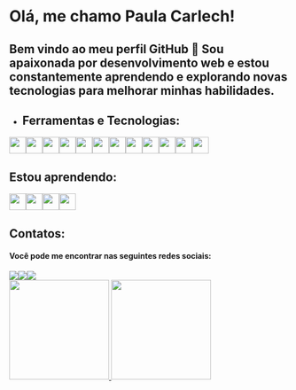 # Olá, me chamo Paula Carlech! 
## Bem vindo ao meu perfil GitHub 👋 Sou apaixonada por desenvolvimento web e estou constantemente aprendendo e explorando novas tecnologias para melhorar minhas habilidades.

- ## Ferramentas e Tecnologias:

<div style="display: flex; flex-wrap: wrap;">
  <img src="https://cdn.jsdelivr.net/gh/devicons/devicon/icons/bootstrap/bootstrap-original.svg" width="30" height="30"/>
  <img src="https://cdn.jsdelivr.net/gh/devicons/devicon/icons/c/c-original.svg" width="30" height="30"/>
  <img src="https://cdn.jsdelivr.net/gh/devicons/devicon/icons/canva/canva-original.svg" width="30" height="30"/>
  <img src="https://cdn.jsdelivr.net/gh/devicons/devicon/icons/composer/composer-original.svg" width="30" height="30"/>
  <img src="https://cdn.jsdelivr.net/gh/devicons/devicon/icons/css3/css3-original.svg" width="30" height="30"/>
  <img src="https://cdn.jsdelivr.net/gh/devicons/devicon/icons/css3/css3-original.svg" width="30" height="30"/>
  <img src="https://cdn.jsdelivr.net/gh/devicons/devicon/icons/html5/html5-original.svg" width="30" height="30"/>
  <img src="https://cdn.jsdelivr.net/gh/devicons/devicon/icons/git/git-original-wordmark.svg" width="30" height="30"/>
  <img src="https://cdn.jsdelivr.net/gh/devicons/devicon/icons/github/github-original-wordmark.svg" width="30" height="30"/>
  <img src="https://cdn.jsdelivr.net/gh/devicons/devicon/icons/javascript/javascript-original.svg" width="30" height="30"/>
  <img src="https://cdn.jsdelivr.net/gh/devicons/devicon/icons/sass/sass-original.svg" width="30" height="30"/>
  <img src="https://cdn.jsdelivr.net/gh/devicons/devicon/icons/tailwindcss/tailwindcss-original-wordmark.svg" width="30" height="30"/>
</div>
          
  ## Estou aprendendo:

<div style="display: flex; flex-wrap: wrap;">
  <img src="https://cdn.jsdelivr.net/gh/devicons/devicon/icons/mysql/mysql-original-wordmark.svg" width="30" height="30"/>
  <img src="https://cdn.jsdelivr.net/gh/devicons/devicon/icons/nodejs/nodejs-original.svg" width="30" height="30"/>
  <img src="https://cdn.jsdelivr.net/gh/devicons/devicon/icons/php/php-original.svg" width="30" height="30"/>
  <img src="https://cdn.jsdelivr.net/gh/devicons/devicon/icons/react/react-original-wordmark.svg" width="30" height="30"/>
</div>

  ## Contatos:

  #### Você pode me encontrar nas seguintes redes sociais:

  <div style="display: flex; flex-wrap: wrap;">
  <a href="https://www.instagram.com/paulacarlech/" target="_blank"><img loading="lazy" src="https://img.shields.io/badge/-Instagram-%23E4405F?style=for-the-                    badge&logo=instagram&logoColor=white" target="_blank"></a>
  <a href = "mailto:paulacarlech@gmail.com"><img loading="lazy" src="https://img.shields.io/badge/Gmail-D14836?style=for-the-badge&logo=gmail&logoColor=white"                 target="_blank"></a>  
  <a href="https://www.linkedin.com/in/paula-carlech-0a283b1a7/" target="_blank"><img loading="lazy" src="https://img.shields.io/badge/-LinkedIn-%230077B5?style=for-          the-badge&logo=linkedin&logoColor=white" target="_blank"></a>   
  </div>

  <div style="display: flex; flex-wrap: wrap;">
    <a href="https://github.com/seu-usuário-aqui">
    <img loading="lazy" height="180em" src="https://github-readme-stats.vercel.app/api/top-langs/?username=Paula-Carlech&layout=compact&langs_count=7&theme=dracula"/>
    <img loading="lazy" height="180em" src="https://github-readme-stats.vercel.app/api?username=Paula-Carlech&show_icons=true&theme=dracula&include_all_commits=true&count_private=true"/>
  </div>
